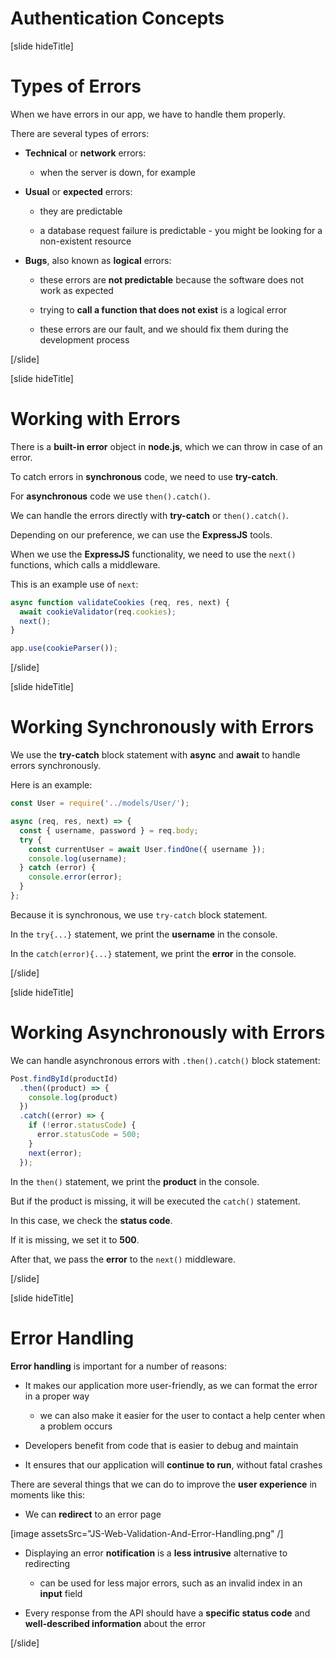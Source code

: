 # Authentication Concepts

[slide hideTitle]

# Types of Errors

When we have errors in our app, we have to handle them properly.

There are several types of errors:

- **Technical** or **network** errors:

  * when the server is down, for example

- **Usual** or **expected** errors:

  * they are predictable

  * a database request failure is predictable - you might be looking for a non-existent resource

- **Bugs**, also known as **logical** errors:

  * these errors are **not predictable** because the software does not work as expected

  * trying to **call a function that does not exist** is a logical error

  * these errors are our fault, and we should fix them during the development process

[/slide]

[slide hideTitle]

# Working with Errors

There is a **built-in error** object in **node.js**, which we can throw in case of an error.

To catch errors in **synchronous** code, we need to use **try-catch**.

For **asynchronous** code we use `then().catch()`.

We can handle the errors directly with **try-catch** or `then().catch()`. 

Depending on our preference, we can use the **ExpressJS** tools.

When we use the **ExpressJS** functionality, we need to use the `next()` functions, which calls a middleware.

This is an example use of `next`:

```js
async function validateCookies (req, res, next) {
  await cookieValidator(req.cookies);
  next();
}

app.use(cookieParser());
```

[/slide]

[slide hideTitle]

# Working Synchronously with Errors

We use the **try-catch** block statement with **async** and **await** to handle errors synchronously.

Here is an example:

```js
const User = require('../models/User/');

async (req, res, next) => {
  const { username, password } = req.body;
  try {
    const currentUser = await User.findOne({ username });
    console.log(username);
  } catch (error) {
    console.error(error);
  }
};
```

Because it is synchronous, we use `try-catch` block statement.

In the `try{...}` statement, we print the **username** in the console.

In the `catch(error){...}` statement, we print the **error** in the console.

[/slide]

[slide hideTitle]

# Working Asynchronously with Errors

We can handle asynchronous errors with `.then().catch()` block statement:

```js
Post.findById(productId)
  .then((product) => {
    console.log(product)
  })
  .catch((error) => {
    if (!error.statusCode) {
      error.statusCode = 500;
    }
    next(error);
  });
```

In the `then()` statement, we print the **product** in the console.

But if the product is missing, it will be executed the `catch()` statement.

In this case, we check the **status code**.

If it is missing, we set it to **500**.

After that, we pass the **error** to the `next()` middleware.

[/slide]

[slide hideTitle]

# Error Handling

**Error handling** is important for a number of reasons:

- It makes our application more user-friendly, as we can format the error in a proper way
  * we can also make it easier for the user to contact a help center when a problem occurs

- Developers benefit from code that is easier to debug and maintain

- It ensures that our application will **continue to run**, without fatal crashes


There are several things that we can do to improve the **user experience** in moments like this:

- We can **redirect** to an error page

[image assetsSrc="JS-Web-Validation-And-Error-Handling.png" /]

- Displaying an error **notification** is a **less intrusive** alternative to redirecting
  * can be used for less major errors, such as an invalid index in an **input** field

- Every response from the API should have a **specific status code** and **well-described information** about the error

[/slide]
